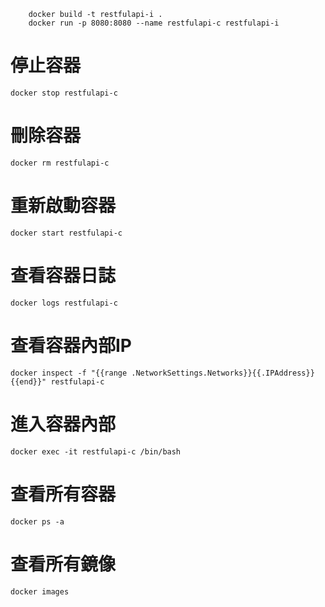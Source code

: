 ``` 
    docker build -t restfulapi-i .
    docker run -p 8080:8080 --name restfulapi-c restfulapi-i
```

#  停止容器
`docker stop restfulapi-c`
#  刪除容器
`docker rm restfulapi-c`
#  重新啟動容器
`docker start restfulapi-c`
#  查看容器日誌
`docker logs restfulapi-c`
#  查看容器內部IP
`docker inspect -f "{{range .NetworkSettings.Networks}}{{.IPAddress}}{{end}}" restfulapi-c`
#  進入容器內部
`docker exec -it restfulapi-c /bin/bash`
#  查看所有容器
`docker ps -a`
#  查看所有鏡像
`docker images`
